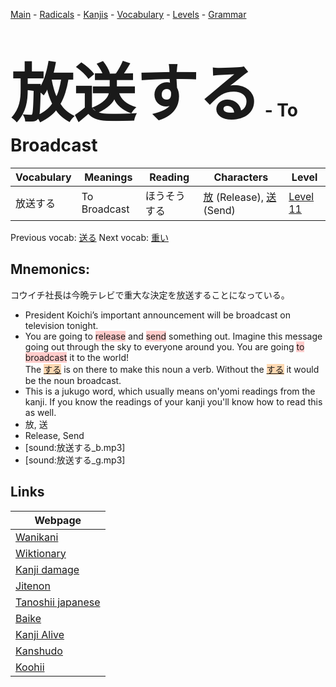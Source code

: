 <style> bigfont {font-size: 100px}</style>
[Main](../README.md) -
[Radicals](../radicals.md) -
[Kanjis](../kanjis.md) -
[Vocabulary](../vocabulary.md) -
[Levels](../levels.md) -
[Grammar](../grammar.md)
# <bigfont> 放送する</bigfont> - To Broadcast 

| Vocabulary | Meanings | Reading | Characters | Level |
| --- | --- | --- | --- | --- |
| 放送する | To Broadcast | ほうそうする |  [放](../kanjis/放.md) (Release), [送](../kanjis/送.md) (Send) | [Level 11](../levels/wk_level11.md) |

Previous vocab: [送る](送る.md) Next vocab: [重い](重い.md) 

## Mnemonics:
コウイチ社長は今晩テレビで重大な決定を放送することになっている。
* President Koichi’s important announcement will be broadcast on television tonight.
* You are going to <span style="background-color:#ffcccb"> release</span> and <span style="background-color:#ffcccb"> send</span> something out. Imagine this message going out through the sky to everyone around you. You are going <span style="background-color:#ffcccb"> to broadcast</span> it to the world! <br />The <span style="background-color:#fed8b1"> [する](https://jisho.org/search/する)</span> is on there to make this noun a verb. Without the <span style="background-color:#fed8b1"> [する](https://jisho.org/search/する)</span> it would be the noun broadcast.
* This is a jukugo word, which usually means on'yomi readings from the kanji. If you know the readings of your kanji you'll know how to read this as well.
* 放, 送
* Release, Send
* [sound:放送する_b.mp3]
* [sound:放送する_g.mp3]


## Links 

| Webpage |
| --- |
| [Wanikani          ](https://www.wanikani.com/kanji/放送する) |
| [Wiktionary        ](https://en.wiktionary.org/wiki/放送する) |
| [Kanji damage      ](http://www.kanjidamage.com/kanji/search?utf8=✓&q=放送する) |
| [Jitenon           ](https://jitenon.com/kanji/放送する) |
| [Tanoshii japanese ](https://www.tanoshiijapanese.com/dictionary/kanji.cfm?k=放送する) |
| [Baike             ](https://baike.baidu.com/item/放送する) |
| [Kanji Alive       ](https://app.kanjialive.com/放送する) |
| [Kanshudo          ](https://www.kanshudo.com/searchmn?q=放送する) |
| [Koohii            ](https://kanji.koohii.com/study/kanji/放送する) |
